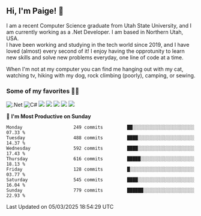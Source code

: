 ## Hi, I'm Paige! :vulcan_salute:

I am a recent Computer Science graduate from Utah State University, and I am currently working as a .Net Developer. I am based in Northern Utah, USA. \
I have been working and studying in the tech world since 2019, and I have loved (almost) every second of it! I enjoy having the opprotunity to learn new skills and solve new problems everyday, one line of code at a time.  

When I'm not at my computer you can find me hanging out with my cat, watching tv, hiking with my dog, rock climbing (poorly), camping, or sewing.  

### Some of my favorites :woman_technologist:
![.Net](https://img.shields.io/badge/.NET-5C2D91?style=for-the-badge&logo=.net&logoColor=white)
![C#](https://img.shields.io/badge/c%23-%23239120.svg?style=for-the-badge&logo=csharp&logoColor=white)
![](https://img.shields.io/badge/Laravel-FF2D20?style=for-the-badge&logo=laravel&logoColor=white) 
![](https://img.shields.io/badge/PHP-777BB4?style=for-the-badge&logo=php&logoColor=white)
![](https://img.shields.io/badge/Vue.js-35495E?style=for-the-badge&logo=vuedotjs&logoColor=4FC08D) 
![](https://img.shields.io/badge/MySQL-005C84?style=for-the-badge&logo=mysql&logoColor=white) 
![](https://img.shields.io/badge/Tailwind_CSS-38B2AC?style=for-the-badge&logo=tailwind-css&logoColor=white) 


<!--START_SECTION:waka-->
📅 **I'm Most Productive on Sunday** 

```text
Monday                   249 commits         ██░░░░░░░░░░░░░░░░░░░░░░░   07.33 % 
Tuesday                  488 commits         ████░░░░░░░░░░░░░░░░░░░░░   14.37 % 
Wednesday                592 commits         ████░░░░░░░░░░░░░░░░░░░░░   17.43 % 
Thursday                 616 commits         █████░░░░░░░░░░░░░░░░░░░░   18.13 % 
Friday                   128 commits         █░░░░░░░░░░░░░░░░░░░░░░░░   03.77 % 
Saturday                 545 commits         ████░░░░░░░░░░░░░░░░░░░░░   16.04 % 
Sunday                   779 commits         ██████░░░░░░░░░░░░░░░░░░░   22.93 % 
```



 Last Updated on 05/03/2025 18:54:29 UTC
<!--END_SECTION:waka-->
